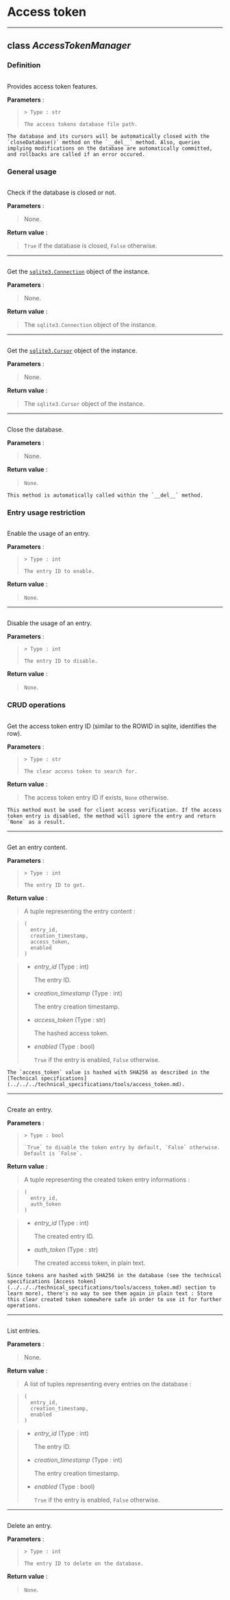 # Access token

----

## class *AccessTokenManager*

### Definition

```{class} anwdlserver.tools.accesstk.AccessTokenManager(auth_token_db_path)
```

Provides access token features.

**Parameters** : 

> ```{attribute} auth_token_db_path
> > Type : str
> 
> The access tokens database file path.
> ```

```{note}
The database and its cursors will be automatically closed with the `closeDatabase()` method on the `__del__` method. Also, queries implying modifications on the database are automatically committed, and rollbacks are called if an error occured.
```

### General usage

```{classmethod} isClosed()
```

Check if the database is closed or not.

**Parameters** : 

> None.

**Return value** : 

> `True` if the database is closed, `False` otherwise.

---

```{classmethod} getDatabaseConnection()
```

Get the [`sqlite3.Connection`](https://docs.python.org/3.8/library/sqlite3.html#sqlite3.Connection) object of the instance.

**Parameters** : 

> None.

**Return value** : 

> The `sqlite3.Connection` object of the instance.

---
```{classmethod} getCursor()
```

Get the [`sqlite3.Cursor`](https://docs.python.org/3.8/library/sqlite3.html#sqlite3.Cursor) object of the instance.

**Parameters** : 

> None.

**Return value** : 

> The `sqlite3.Cursor` object of the instance.

---
```{classmethod} closeDatabase()
```

Close the database.

**Parameters** : 

> None.

**Return value** : 

> `None`.

```{note}
This method is automatically called within the `__del__` method.
```

### Entry usage restriction

```{classmethod} enableEntry(entry_id)
```

Enable the usage of an entry.

**Parameters** : 

> ```{attribute} entry_id
> > Type : int
> 
> The entry ID to enable.
> ```

**Return value** : 

> `None`.

---

```{classmethod} disableEntry(entry_id)
```

Disable the usage of an entry.

**Parameters** : 

> ```{attribute} entry_id
> > Type : int
> 
> The entry ID to disable.
> ```

**Return value** : 

> `None`.

### CRUD operations

```{classmethod} getEntryID(access_token)
```

Get the access token entry ID (similar to the ROWID in sqlite, identifies the row).

**Parameters** : 

> ```{attribute} access_token
> > Type : str
> 
> The clear access token to search for.
> ```

**Return value** : 

> The access token entry ID if exists, `None` otherwise.

```{note}
This method must be used for client access verification. If the access token entry is disabled, the method will ignore the entry and return `None` as a result.
```

---

```{classmethod} getEntry(entry_id: int)
```

Get an entry content.

**Parameters** :

> ```{attribute} entry_id
> > Type : int
> 
> The entry ID to get.
> ```

**Return value** : 

> A tuple representing the entry content :

> ```
> (
> 	entry_id,
> 	creation_timestamp,
> 	access_token,
> 	enabled
> )
> ```

> - *entry_id* (Type : int)
> 
>   The entry ID.
> 
> - *creation_timestamp* (Type : int)
> 
>   The entry creation timestamp.
> 
> - *access_token* (Type : str)
> 
>   The hashed access token.
> 
> - *enabled* (Type : bool)
> 
>   `True` if the entry is enabled, `False` otherwise.

```{warning}
The `access_token` value is hashed with SHA256 as described in the [Technical specifications](../../../technical_specifications/tools/access_token.md).
```

---
```{classmethod} addEntry(disable)
```

Create an entry.

**Parameters** : 

> ```{attribute} disable
> > Type : bool
> 
> `True` to disable the token entry by default, `False` otherwise. Default is `False`.
> ```

**Return value** : 

> A tuple representing the created token entry informations : 

> ```
> (
> 	entry_id, 
> 	auth_token
> )
> ```

> - *entry_id* (Type : int)
> 
>   The created entry ID.
> 
> - *auth_token* (Type : str)
> 
>   The created access token, in plain text.

```{warning}
Since tokens are hashed with SHA256 in the database (see the technical specifications [Access token](../../../technical_specifications/tools/access_token.md) section to learn more), there's no way to see them again in plain text : Store this clear created token somewhere safe in order to use it for further operations.
```

---

```{classmethod} listEntries()
```

List entries.

**Parameters** : 

> None.

**Return value** : 

> A list of tuples representing every entries on the database : 

> ```
> (
> 	entry_id,
> 	creation_timestamp,
> 	enabled
> )
> ```

> - *entry_id* (Type : int)
> 
>   The entry ID.
> 
> - *creation_timestamp* (Type : int)
> 
>   The entry creation timestamp.
> 
> - *enabled* (Type : bool)
> 
>   `True` if the entry is enabled, `False` otherwise.

---

```{classmethod} deleteEntry(entry_id: int)
```

Delete an entry.

**Parameters** : 

> ```{attribute} entry_id
> > Type : int
> 
> The entry ID to delete on the database.
> ```

**Return value** : 

> `None`.